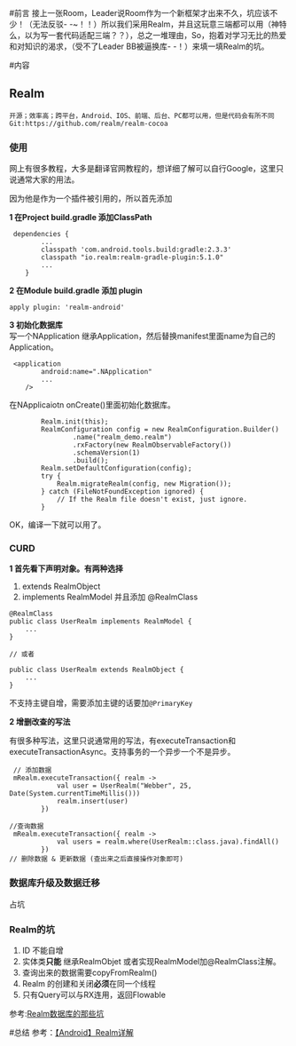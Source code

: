 #前言
接上一张Room，Leader说Room作为一个新框架才出来不久，坑应该不少！（无法反驳- -~！！）所以我们采用Realm，并且这玩意三端都可以用（神特么，以为写一套代码适配三端？？），总之一堆理由，So，抱着对学习无比的热爱和对知识的渴求，（受不了Leader BB被逼换库- -！）来填一填Realm的坑。

#内容
## Realm
	开源；效率高；跨平台，Android、IOS、前端、后台、PC都可以用，但是代码会有所不同
	Git:https://github.com/realm/realm-cocoa
### 使用
网上有很多教程，大多是翻译官网教程的，想详细了解可以自行Google，这里只说通常大家的用法。

因为他是作为一个插件被引用的，所以首先添加</br>

<b>1 在Project build.gradle 添加ClassPath</b></br>

```
 dependencies {
		...
        classpath 'com.android.tools.build:gradle:2.3.3'
        classpath "io.realm:realm-gradle-plugin:5.1.0"
		...
	}
```

<b>2 在Module build.gradle 添加 plugin</b>

```
apply plugin: 'realm-android'
```

<b>3 初始化数据库</b></br>
写一个NApplication 继承Application，然后替换manifest里面name为自己的Application。
```
 <application
        android:name=".NApplication"
		...
	/>
```
在NApplicaiotn onCreate()里面初始化数据库。

```
		Realm.init(this);
        RealmConfiguration config = new RealmConfiguration.Builder()
                .name("realm_demo.realm")
                .rxFactory(new RealmObservableFactory())
                .schemaVersion(1)
                .build();
        Realm.setDefaultConfiguration(config);
        try {
            Realm.migrateRealm(config, new Migration());
        } catch (FileNotFoundException ignored) {
            // If the Realm file doesn't exist, just ignore.
        }
```


OK，编译一下就可以用了。

### CURD

<b>1 首先看下声明对象。有两种选择</b>

1. extends RealmObject
2. implements RealmModel 并且添加 @RealmClass

```
@RealmClass
public class UserRealm implements RealmModel {
	...
}

// 或者

public class UserRealm extends RealmObject {
	...
}

```

不支持主键自增，需要添加主键的话要加```@PrimaryKey```

<b>2 增删改查的写法</b>

有很多种写法，这里只说通常用的写法，有executeTransaction和executeTransactionAsync。支持事务的一个异步一个不是异步。

```
 // 添加数据
 mRealm.executeTransaction({ realm ->
            val user = UserRealm("Webber", 25, Date(System.currentTimeMillis()))
            realm.insert(user)
        })

//查询数据
 mRealm.executeTransaction({ realm ->
            val users = realm.where(UserRealm::class.java).findAll()
        })
// 删除数据 & 更新数据 (查出来之后直接操作对象即可)

```
### 数据库升级及数据迁移
占坑


### Realm的坑
1. ID 不能自增
2. 实体类<b>只能</b> 继承RealmObjet 或者实现RealmModel加@RealmClass注解。
3. 查询出来的数据需要copyFromRealm()
4. Realm 的创建和关闭<b>必须</b>在同一个线程
5. 只有Query可以与RX连用，返回Flowable

参考:[Realm数据库的那些坑](https://blog.csdn.net/guoxiaolongonly/article/details/74295823)


#总结
参考：[【Android】Realm详解](https://www.jianshu.com/p/37af717761cc)
